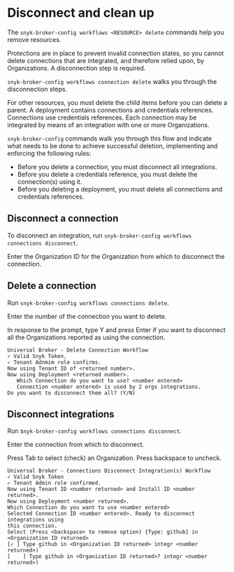 # Disconnect and clean up

The `snyk-broker-config workflows <RESOURCE> delete` commands help you remove resources.&#x20;

Protections are in place to prevent invalid connection states, so you cannot delete connections that are integrated, and therefore relied upon, by Organizations. A disconnection step is required.

`snyk-broker-config workflows connection delete` walks you through the disconnection steps.

For other resources, you must delete the child items before you can delete a parent. A deployment contains connections and credentials references. Connections use credentials references. Each connection may be integrated by means of an integration with one or more Organizations.

`snyk-broker-config` commands walk you through this flow and indicate what needs to be done to achieve successful deletion, implementing and enforcing the following rules:

* Before you delete a connection, you must disconnect all integrations.
* Before you delete a credentials reference, you must delete the connection(s) using it.
* Before you deleting a deployment, you must delete all connections and credentials references.

## Disconnect a connection

To disconnect an integration, run `snyk-broker-config workflows connections disconnect`.

Enter the Organization ID for the Organization from which to disconnect the connection.

## Delete  a connection

Run `snyk-broker-config workflows connections delete`.

Enter the number of the connection you want to delete.

In response to the prompt, type Y and press Enter if you want to disconnect all the Organizations reported as using the connection.

```
Universal Broker - Delete Connection Workflow
✓ Valid Snyk Token.
✓ Tenant Adnmim role confirms.
Now using Tenant ID of <returned number>.
Now using Deployment <returned number>.
   Which Connection do you want to use? <number entered>
   Connection <number entered> is used by 2 orgs integrations. 
Do you want to disconnect them all? (Y/N)
```

## Disconnect integrations

Run s`nyk-broker-config workflows connections disconnect`.

Enter the connection from which to disconnect.

Press Tab to select (check) an Organization. Press backspace to uncheck.

```
Universal Broker - Connections Disconnect Integration(s) Workflow
✓ Valid Snyk Token
✓ Tenant Admin role confirmed.
Now using Tenant ID <number returned> and Install ID <number returned>.
Now using Deployment <number returned>.
Which Connection do you want to use <number entered>
Selected Connection ID <number entered>. Ready to disconnect integrations using 
this connection.
Select (Press <backspace> to remove option) {Type: github] in <Organization ID returned>
[✓ ] Type github in <Organization ID returned> integr <number returned>)
[    ] Type github in <Organization ID returned>? integr <number returned>)
```
